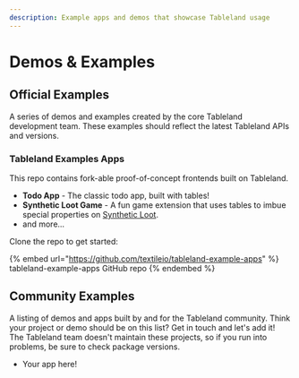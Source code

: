 ```yaml
---
description: Example apps and demos that showcase Tableland usage
---
```


# Demos & Examples

## Official Examples

A series of demos and examples created by the core Tableland development team. These examples should reflect the latest Tableland APIs and versions.

### Tableland Examples Apps

This repo contains fork-able proof-of-concept frontends built on Tableland.

* **Todo App** - The classic todo app, built with tables!
* **Synthetic Loot Game** - A fun game extension that uses tables to imbue special properties on [Synthetic Loot](https://www.lootproject.com/synthloot).
* and more...

Clone the repo to get started:

{% embed url="https://github.com/textileio/tableland-example-apps" %}
tableland-example-apps GitHub repo
{% endembed %}

## Community Examples

A listing of demos and apps built by and for the Tableland community. Think your project or demo should be on this list? Get in touch and let's add it! The Tableland team doesn't maintain these projects, so if you run into problems, be sure to check package versions.

* Your app here!
